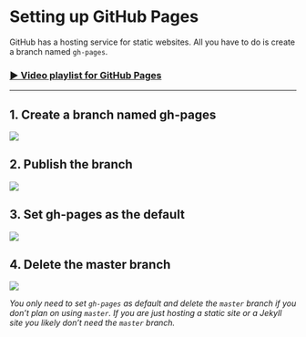 # Setting up GitHub Pages

GitHub has a hosting service for static websites. All you have to do is create a branch named `gh-pages`.

### [▶ Video playlist for GitHub Pages](https://www.youtube.com/watch?v=-RwSh_pbu_U&list=PLWjCJDeWfDdfSZOQYvsy_jJiAvx4uaJLB&index=2)

---

## 1. Create a branch named gh-pages

![](gh-pages.jpg)

## 2. Publish the branch

![](publish.jpg)

## 3. Set gh-pages as the default

![](default.jpg)

## 4. Delete the master branch

![](delete.jpg)

*You only need to set `gh-pages` as default and delete the `master` branch if you don’t plan on using `master`. If you are just hosting a static site or a Jekyll site you likely don’t need the `master` branch.*
